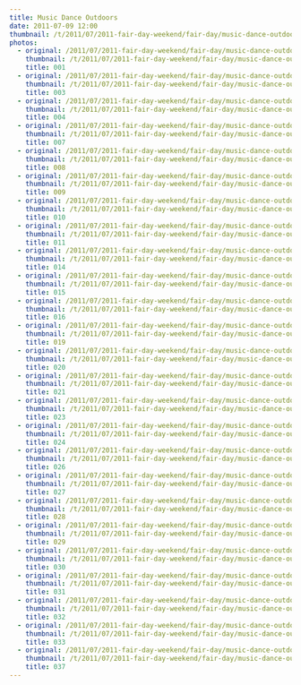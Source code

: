 ```yaml
---
title: Music Dance Outdoors
date: 2011-07-09 12:00
thumbnail: /t/2011/07/2011-fair-day-weekend/fair-day/music-dance-outdoors/001.jpg
photos:
  - original: /2011/07/2011-fair-day-weekend/fair-day/music-dance-outdoors/001.jpg
    thumbnail: /t/2011/07/2011-fair-day-weekend/fair-day/music-dance-outdoors/001.jpg
    title: 001
  - original: /2011/07/2011-fair-day-weekend/fair-day/music-dance-outdoors/003.jpg
    thumbnail: /t/2011/07/2011-fair-day-weekend/fair-day/music-dance-outdoors/003.jpg
    title: 003
  - original: /2011/07/2011-fair-day-weekend/fair-day/music-dance-outdoors/004.jpg
    thumbnail: /t/2011/07/2011-fair-day-weekend/fair-day/music-dance-outdoors/004.jpg
    title: 004
  - original: /2011/07/2011-fair-day-weekend/fair-day/music-dance-outdoors/007.jpg
    thumbnail: /t/2011/07/2011-fair-day-weekend/fair-day/music-dance-outdoors/007.jpg
    title: 007
  - original: /2011/07/2011-fair-day-weekend/fair-day/music-dance-outdoors/008.jpg
    thumbnail: /t/2011/07/2011-fair-day-weekend/fair-day/music-dance-outdoors/008.jpg
    title: 008
  - original: /2011/07/2011-fair-day-weekend/fair-day/music-dance-outdoors/009.jpg
    thumbnail: /t/2011/07/2011-fair-day-weekend/fair-day/music-dance-outdoors/009.jpg
    title: 009
  - original: /2011/07/2011-fair-day-weekend/fair-day/music-dance-outdoors/010.jpg
    thumbnail: /t/2011/07/2011-fair-day-weekend/fair-day/music-dance-outdoors/010.jpg
    title: 010
  - original: /2011/07/2011-fair-day-weekend/fair-day/music-dance-outdoors/011.jpg
    thumbnail: /t/2011/07/2011-fair-day-weekend/fair-day/music-dance-outdoors/011.jpg
    title: 011
  - original: /2011/07/2011-fair-day-weekend/fair-day/music-dance-outdoors/014.jpg
    thumbnail: /t/2011/07/2011-fair-day-weekend/fair-day/music-dance-outdoors/014.jpg
    title: 014
  - original: /2011/07/2011-fair-day-weekend/fair-day/music-dance-outdoors/015.jpg
    thumbnail: /t/2011/07/2011-fair-day-weekend/fair-day/music-dance-outdoors/015.jpg
    title: 015
  - original: /2011/07/2011-fair-day-weekend/fair-day/music-dance-outdoors/016.jpg
    thumbnail: /t/2011/07/2011-fair-day-weekend/fair-day/music-dance-outdoors/016.jpg
    title: 016
  - original: /2011/07/2011-fair-day-weekend/fair-day/music-dance-outdoors/019.jpg
    thumbnail: /t/2011/07/2011-fair-day-weekend/fair-day/music-dance-outdoors/019.jpg
    title: 019
  - original: /2011/07/2011-fair-day-weekend/fair-day/music-dance-outdoors/020.jpg
    thumbnail: /t/2011/07/2011-fair-day-weekend/fair-day/music-dance-outdoors/020.jpg
    title: 020
  - original: /2011/07/2011-fair-day-weekend/fair-day/music-dance-outdoors/021.jpg
    thumbnail: /t/2011/07/2011-fair-day-weekend/fair-day/music-dance-outdoors/021.jpg
    title: 021
  - original: /2011/07/2011-fair-day-weekend/fair-day/music-dance-outdoors/023.jpg
    thumbnail: /t/2011/07/2011-fair-day-weekend/fair-day/music-dance-outdoors/023.jpg
    title: 023
  - original: /2011/07/2011-fair-day-weekend/fair-day/music-dance-outdoors/024.jpg
    thumbnail: /t/2011/07/2011-fair-day-weekend/fair-day/music-dance-outdoors/024.jpg
    title: 024
  - original: /2011/07/2011-fair-day-weekend/fair-day/music-dance-outdoors/026.jpg
    thumbnail: /t/2011/07/2011-fair-day-weekend/fair-day/music-dance-outdoors/026.jpg
    title: 026
  - original: /2011/07/2011-fair-day-weekend/fair-day/music-dance-outdoors/027.jpg
    thumbnail: /t/2011/07/2011-fair-day-weekend/fair-day/music-dance-outdoors/027.jpg
    title: 027
  - original: /2011/07/2011-fair-day-weekend/fair-day/music-dance-outdoors/028.jpg
    thumbnail: /t/2011/07/2011-fair-day-weekend/fair-day/music-dance-outdoors/028.jpg
    title: 028
  - original: /2011/07/2011-fair-day-weekend/fair-day/music-dance-outdoors/029.jpg
    thumbnail: /t/2011/07/2011-fair-day-weekend/fair-day/music-dance-outdoors/029.jpg
    title: 029
  - original: /2011/07/2011-fair-day-weekend/fair-day/music-dance-outdoors/030.jpg
    thumbnail: /t/2011/07/2011-fair-day-weekend/fair-day/music-dance-outdoors/030.jpg
    title: 030
  - original: /2011/07/2011-fair-day-weekend/fair-day/music-dance-outdoors/031.jpg
    thumbnail: /t/2011/07/2011-fair-day-weekend/fair-day/music-dance-outdoors/031.jpg
    title: 031
  - original: /2011/07/2011-fair-day-weekend/fair-day/music-dance-outdoors/032.jpg
    thumbnail: /t/2011/07/2011-fair-day-weekend/fair-day/music-dance-outdoors/032.jpg
    title: 032
  - original: /2011/07/2011-fair-day-weekend/fair-day/music-dance-outdoors/033.jpg
    thumbnail: /t/2011/07/2011-fair-day-weekend/fair-day/music-dance-outdoors/033.jpg
    title: 033
  - original: /2011/07/2011-fair-day-weekend/fair-day/music-dance-outdoors/037.jpg
    thumbnail: /t/2011/07/2011-fair-day-weekend/fair-day/music-dance-outdoors/037.jpg
    title: 037
---
```

